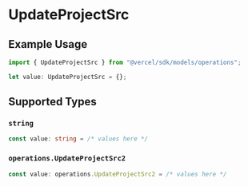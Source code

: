 # UpdateProjectSrc

## Example Usage

```typescript
import { UpdateProjectSrc } from "@vercel/sdk/models/operations";

let value: UpdateProjectSrc = {};
```

## Supported Types

### `string`

```typescript
const value: string = /* values here */
```

### `operations.UpdateProjectSrc2`

```typescript
const value: operations.UpdateProjectSrc2 = /* values here */
```

